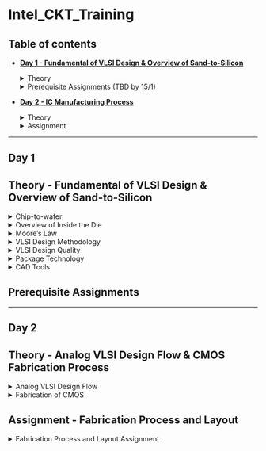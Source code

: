 # Intel_CKT_Training

## Table of contents
+ **[ Day 1 - Fundamental of VLSI Design & Overview of Sand-to-Silicon ](https://github.com/xinniteo/Intel_CKT_Training#day-1)**
  <details><summary> Theory </summary>  
  
  [Theory - Fundamental of VLSI Design & Overview of Sand-to-Silicon](https://github.com/xinniteo/Intel_CKT_Training/blob/main/README.md#theory---fundamental-of-vlsi-design-&-overview-of-sand---to---silicon)
  </details>
  <details><summary> Prerequisite Assignments (TBD by 15/1) </summary>  
 
 <!---
  * RC-Circuit-Assignment (TBD)
  * Electrical-Circuits-Assignment (TBD)
  * Digital-Circuits-Assignment (TBD)
  * Semiconductor-Devices-Assignment (TBD)
-->
  </details>

+ **[ Day 2 - IC Manufacturing Process ](https://github.com/xinniteo/Intel_CKT_Training#day-2)**
  <details><summary> Theory </summary>  
  
  [Theory - Analog VLSI Design Flow & CMOS Fabrication Process](https://github.com/xinniteo/Intel_CKT_Training/blob/main/README.md#theory---analog-vlsi-design-flow-&-cmos-fabrication-process)
  </details>
  <details><summary> Assignment </summary>  

  [Assignment - Fabrication Process and Layout](https://drive.google.com/file/d/1vbWfWf-7M4tKgTVmRouwW9HEL88RB4ri/view?usp=drivesdk)
  </details>
 
 
----------------------------------------------------------------
## Day 1
## Theory - Fundamental of VLSI Design & Overview of Sand-to-Silicon
<details><summary> Chip-to-wafer </summary>

### **Chip-to-wafer**
#### Packaged Chip
* Die is the central part of chip
* Package is to connect the silicon die of the IC to the circuit board
* Evolution and different types of Packaged Chip, example:  
![00](https://user-images.githubusercontent.com/121996016/211218848-2589ce0a-61c6-4ebd-b7cd-7b9c6188c8c0.jpg)

  * SIP (System In Package): 
    * Integrated circuits enclosed in one or more chip carrier packages that may be stacked using package on package where a single independent function can be achieved by placing or laminating multiple chips in a single package
    * ![01](https://user-images.githubusercontent.com/121996016/211218763-cce783af-33d3-40bf-ad4e-5ebf28678cb8.png)

  * DIP (Dual In-line Package): 
    * an electronic component package with a rectangular housing and two parallel rows of electrical connecting pins
    * ![02](https://user-images.githubusercontent.com/121996016/211218866-533bb58a-6f84-428f-a6c9-1ab7cb522f8c.jpg)

  * QFN (Quad Flat No-lead package): 
    * a lead frame-based package which using surface-mount technology that comes in small size and offers moderate heat dissipation in PCBs 
    * able to contact and see lead even after assembly
    * ![03](https://user-images.githubusercontent.com/121996016/211218882-c8c685ee-d386-43d8-b8f0-0bdab07d91c5.jpg)

  * BGA ( Ball Gate Array):
    * a type of surface-mount packaging (a chip carrier) used for integrated circuits and permanently mount devices such as microprocessors 
    * able to provide more interconnection pins than can be put on a dual in-line or flat package
    * ![04](https://user-images.githubusercontent.com/121996016/211218901-8f07ae64-801f-49c2-ad1b-ecc0a2f56317.png)

#### Die and Wafer
* generally die size is (1x1)mm or (1x2)mm
* wafer diameter is around 12 inch ~ 300 mm
* a single wafer contains 10’s of thousands die  

   </details>
  
<details><summary> Overview of Inside the Die </summary>

### **Overview of Inside the Die**
![05](https://user-images.githubusercontent.com/121996016/211218924-a502ad35-b6fd-48c1-9249-28adcab0167b.png)
* Analog and RF
  * Made by custom VLSI flow
  * Clock, voltage reference and regulator, amplifiers and filters, ADC and DAC interfaces, and etc.
* Digital
  * made by standard cells using semicustom VLSI design flow
  * Gates, multiplexers, decoders, counters, registers, FSM and etc.
* Memory and Memory Controller
  * Static Random Access Memory (SRAM) and SRAM controller

   </details>
  
<details><summary> Moore’s Law </summary>

### **Moore’s Law**
  
* Moore’s Law defines the number of transistors in a dense integrated circuit doubles every 2 years
  * Every two years, the feature size is reduced by 1/sqrt(2) times

   </details>

<details><summary> VLSI Design Methodology </summary>

### **VLSI Design Methodology**
#### Despite of different design style, proper functionality, low cost and timely execution is much more important
#### Two types of VLSI Design Styles:
1. Field programming gate array (FPGA)
* faster prototyping and cost-effective, basically use in prototyping and testing
* typically consists of input/output buffers, array of configurable logic blocks (CLBs) and programmable interconnect
* structures programming of interconnects is accomplished by programming of RAM
* signal routing between the CLBs and the I/O blocks made by configurable switching matrices
2. Application-specific integrated circuit (ASIC)   
  a.	Standard cell based design  
    * one of the most prevalent full-custom design styles and requires development of a full-custom mask set
    * all commonly used logic cells are developed, characterized, and stored in a standard-cell library  
    * Each cell is characterized according to several different categories, including:  
      * Delay time vs load capacitance and input transition  
      * Circuit simulation model, Timing simulation model, Fault simulation model  
      * Cell data for place-and route  
      * Mask data  

    b.	Full custom design  
      * entire mask design is done without using any library  
      * productivity is very low since geometry, orientation, and placement of every transistor is design individually
      * Developmental cost is huge  
      * full-custom design is rarely used in digital CMOS VLSI due to high labour cost   
      * most rigorous full-custom design can be the design of a memory cell, be it static or dynamic  
      * All the analog and RF designs are full custom design   
  
| FPGA | ASIC |  
| --- | --- |  
| Faster time to market since no layout, masks and manufacturing steps needed | Need longer design times to take care of all manufacturing steps |  
| Field programmability as design changes can be absorbed even in field and FPGA reprogrammed | Once manufactured, need to spin again a new chips in case of bugs |
| More power consumption and less performance due to programmable design and low clock speed | Custom design for an application helps in designing for power/performance efficiencies |
| Good for prototyping and low volume designs, as cost would be less | For larger volume of production, cost per unit is much less |
| Generally not possible to have AMS designs | Can support AMS designs |  
  
   </details>
  
<details><summary> VLSI Design Quality </summary>

### **VLSI Design Quality**
#### Importamt criteria to measure the design quality:
1. Testability  
  * Generation of good test vector
  * Availability of good test fixture at speed
  * Design of testable chip
2. Yield and Manufacturability
  * Yield = No. of tested ok chips/ Total no. of Chips
  * Functional Yield = Checks at lower speed
  * Parametric Yield = Checks at required speed
3. Reliability
  * ESD and EOS
  * Electromigration
  * Oxide breakdown
  * Power and ground bouncing
  * On-chip noise and cross-talk
4. Technology Upgradability
  * functional module for design reuse can be achieved quickly with minimal cost
  * able to develop and use advanced CAD tools that automatically generates the physical layout
  
   </details>
  
<details><summary> Package Technology </summary>

### **Package Technology**
* VLSI chips can fail if various packaging constraints and parasitic are not included in the design phase 
* number of ground planes, power planes and the bonding pads greatly affect the behaviours of on-chip power and ground buses
* length of bonding wire and lead length of the package can create serious issue  
* chip designers should work closely with package designers from the start of the project
* Packages are classified by method used to solder the package on the PCB :
  * Pin-through-hole (PTH): holes drilled in PCB, not cost effective but soldering process in not inexpensive
  * Surface Mount Technology (SMT): Directly soldered on the PCB, cost and space effective but expensive equipment's are needed for soldering
  * Plastic: Dominant for many years but it has the disadvantage of being permeable to environmental moisture
  * Ceramic: Power consumption, performance and environmental requirements
* Today’s high pin count, high-frequency operation, heat dissipation and multi-chip packaging requirements are driving the evolution of packaging technologies  

     </details>
  
<details><summary> CAD Tools </summary>

### **CAD Tools**
* essential for timely development of integrated circuits
* CAD technology for VLSI chip design can be categorized into the following areas:
    * High-level synthesis
    * Logic synthesis
    * Circuit optimization
    * Layout
    * Placement and routing
    * Simulation
    * Design rules and checking
  
     </details>
  
 ## Prerequisite Assignments
<!---
<details><summary> RC Circuit Assignment (TBD) </summary> 

### **RC Circuit Assignment**
</details>
<details><summary> Electrical Circuits Asignment (TBD) </summary> 

### **Electrical Circuits Asignment**
</details>
<details><summary> Digital Circuits Assignment (TBD) </summary> 

### **Digital Circuits Assignment**
</details>
<details><summary> Semiconductor Devices Assignment (TBD) </summary> 

### **Semiconductor Devices Assignment**
</details>
-->
----------------------------------------------------------------
## Day 2
## Theory - Analog VLSI Design Flow & CMOS Fabrication Process
<details><summary> Analog VLSI Design Flow </summary>

### **Analog VLSI Design Flow**
#### Analog IC Design Process:
 ![image](https://user-images.githubusercontent.com/121993909/211451557-032a642c-2d99-4425-823c-051fa9349c8f.png)
  
#### Relation of Analog IC Design Process with CAD & PDK:
 ![image](https://user-images.githubusercontent.com/121996016/211657025-5d890a66-a6b4-40da-b249-4b2440879fad.png)

* Electrical Design
  * requires active and passive deice electrical models for:
    * creating, verifying and determining the robustness of design

* Physical Design
  * the process of representing the electrical design in a layout
  * requirements:
    * entering various geometries
    * follow Design Rule Checks (DRC)
    * check Layout Versus Schematic (LVS)
    * extract Parasitic
  
* Test Design
  * process of coordinating, planning, and implementing the measurement of analog and integrated circuit performance
  * Type of tests:
    * functional
    * parametric
    * static
    * dynamic
</details>
</details>

<details><summary> Fabrication of CMOS </summary>

<details><summary> CMOS Fabrication Process </summary>

### **CMOS Fabrication Process**
#### Why CMOS Technology?
* from an analog viewpoint, almost every comparison favours BJT except switch implementation
* however a similar comparison made from digital viewpoint would come up on the side of CMOS
  * due to large volume mixed-mode technology are driven by digital demands

#### CMOS Fabrication Process in 10 Steps:
1. Wafer formation (sand-to-silicon)
* wafers are cut from boules, cylindrical ingots of single crystal silicon which pulled from a crucible of pure molten silicon
* a controlled amounts of impurities are added to the melt to provide the crystal with required electrical properties
* a seed crystal is dipped into the melt to initiate crystal growth
  * the seed is gradually withdrawn vertically from the melt while simultaneously being rotated
* molten silicon attaches itself to the seed and recrystallizes as it is withdrawn
* diameter of ingot is determined by the seed withdrawal and rotation rates

2. Photolithography
* a process of archiving the pattern on a wafer by defining the interests area through photoresists
* wafer is coated with photoresist and subjected to selective illumination through the photomask 
  * photomask is constructed with chromium (chrome) covered quartz glass
  * photoresist is exposed with UV light source
* a developer solvent is used to edge the soluble unexposed photoresist

3. Well and Channel Formation
* 4 CMOS technology processes:
![image](https://user-images.githubusercontent.com/121996016/211666493-08bfc38f-61cc-41fc-a16e-693fd4b7f8dd.png)
* N-well process: to optimize the nMOS transistor performance
* P-well process: to optimize the pMOS transistor performance
* Twin-well process: to allow the optimization of each transistor type
* Triple-well process:
  * to provide good isolation between analog and digital blocks in mixed-signal chips
  * to isolate high-density dynamic memory from logic

4. Silicon Dioxide (SiO2) Deposition
* is achieved by heating silicon wafers in an oxidizing atmosphere
* some common approaches:
  * Wet Oxidation: when oxidizing atmosphere contains water vapor at around 900C to 100C
  * Dry Oxidation: when oxidizing atmosphere is pure oxygen at 1200C
    * forms a better quality oxide than wet oxidation
      * used to form thin, highly controlled gate oxides ; wet oxidation may be used to form thick field oxides

5. Isolation
* to avoid unexpected interactions in individual devices in a CMOS process
* transistor gate consists of a thin gate oxide layer ; thick oxide form through Local Oxidation of Silicon (LOCOS)
* problem: LOCOS-based processes extended some distance laterally during transition between thick and thin oxide
* solution: introduce shallow trench isolation (STI) at >0.35um node
  * STI forms insulating trenches of SiO2 surrounding the transistors (except at active area)


6. Gate Oxide Creation
* commonly in the form of silicon dioxide (SiO2)
* a thin gate oxide layer exists in transistor gate 

7. Gate and Source/Drain Formations
* gate oxide is grow wherever transistors are required (area = source + drain + gate) 
  * elsewhere will be thick oxide or trench isolation
* polysilicon is deposited on chip
* pattern polysilicon (both gates and interconnect)
* etch exposed gate oxide:
  * area of gate oxide where transistors was not covered by polysilicon
    * the chip has windows down to the well or substrate wherever a source/drain diffusion is required
* implant pMOS and nMOS source/drain regions

8. Contacts and Metallization
* contact cuts are made to source, drain, and gate based on the contact mask
  * these are holes etched in the dielectric after the source/drain formation

9. Passivation
* add a protective glass layer called passivation or over glass to prevent the ingress of contaminants 
* overglass cuts is the openings in the passivation layer to allow connection to I/O pads and testprobe points if needed

10. Metrology
*  is the science of measuring
  * everything that built in a semiconductor process need to be measured and feedback to the manufacturing process

</details>

<details><summary> Fabrication of CMOS Using n-well Process Method </summary>  

* Si substrate (p-type)  
![fig1](https://1.bp.blogspot.com/-pHKjBfNkIgc/Xn4Za5zSndI/AAAAAAAAAk4/Hzz77hPgFhwtCFgaIKnArnztuHbcwmlmQCLcBGAsYHQ/s400/fig1.png)

* Oxidation  
![fig3](https://1.bp.blogspot.com/-dCCdjSDPAg4/Xn4Za7YIukI/AAAAAAAAAlY/ZgckoupnLQcsXqThUQ4xDgFiYrZgEgCwQCPcBGAYYCw/s400/fig3.png)

* Photoresist  
![fig4](https://1.bp.blogspot.com/-DaWvC9qYJ4M/Xn4ZbDzzmyI/AAAAAAAAAlc/PjwrfaW2Tikusm1xfDYuXP4m65g1nokqQCPcBGAYYCw/s400/fig4.png)

* Masking  
![fig5](https://1.bp.blogspot.com/-XUF012FnnEM/Xn4ZblTPQfI/AAAAAAAAAlY/H3FrZyo6BRsfpu0IdfLvGJDHyO1QH30jACPcBGAYYCw/s1600/fig5.png)

* Photoresist removal  
![fig6](https://1.bp.blogspot.com/-jbOXyqRh_Tg/Xn4ZcO8J5tI/AAAAAAAAAlg/cc_LYh-6J7g6kxzwAStPRvwShs3TNuJRQCPcBGAYYCw/s400/fig6.png)

*  Etching SiO2  
![fig7](https://1.bp.blogspot.com/-nNAFYJY2wKg/Xn4Zcjms_2I/AAAAAAAAAlc/TY0S4Kb_ImEHjhl6_Y84psi3hsnzg64vwCPcBGAYYCw/s400/fig7.png)

*  Ion implanation: Implant Phosphorus(P) n-type impurity to create N well  
![fig8](https://1.bp.blogspot.com/-E7H2LqI9ssk/Xn4ZYTcbDVI/AAAAAAAAAlc/737lHwFcDowSDY8GNE7xbYC4YccnTo5vACPcBGAYYCw/s320/fig8.png)

* N well formation  
![fig9](https://1.bp.blogspot.com/-Rf9yUtBKM9w/Xn4ZY-ZsM7I/AAAAAAAAAlU/lN3k8jEh-zopJogYhRpk8FJkzbfgAkwTgCPcBGAYYCw/s400/fig9.png)

* After removing photoresist adn etch SiO2, N well created in p-type substrate  
![fig10](https://1.bp.blogspot.com/-AGrwAzJcBN0/Xn4ZWk5vSPI/AAAAAAAAAlU/fqWsgDqnJPMdrG61LsK0Z83WOxVlssmXQCPcBGAYYCw/s400/fig10.png)

* Deposition of polysilicon  
![fig11](https://1.bp.blogspot.com/-1Yz78QSD4O0/Xn4ZWl0K5qI/AAAAAAAAAlg/eb9cacx3t3A4gwybBZARAbZZdprHUB8IACPcBGAYYCw/s400/fig11.png)

* N diffusion and P diffusion  
![fig12](https://1.bp.blogspot.com/-MTdMJmMhNls/Xn4ZWqEkH7I/AAAAAAAAAlc/E0iRxB3Y_zcPWSj3xvnI6zv9QuS0z6sFgCPcBGAYYCw/s400/fig12.png)

* Metallization  
![fig13](https://1.bp.blogspot.com/-hxP4sX4g6Cs/Xn4ZXV8FTcI/AAAAAAAAAlo/_uUOZQISTS4eOZjWg6QGFg032G6x6jgbgCPcBGAYYCw/s400/fig13.png)

* Assign the terminal of NMOS and PMOS  
![fig14](https://1.bp.blogspot.com/-zlX9RYQP-pE/Xn4ZX0i2IYI/AAAAAAAAAlk/2gbbevlums0kFDYsFy54xZvwx0-5p9fZgCPcBGAYYCw/s400/fig14.png)

</details>

</details>  

## Assignment - Fabrication Process and Layout
<details><summary> Fabrication Process and Layout Assignment </summary>  

[PDF - Fabrication Process and Layout Assignment](https://drive.google.com/file/d/1vbWfWf-7M4tKgTVmRouwW9HEL88RB4ri/view?usp=drivesdk)
</details>
